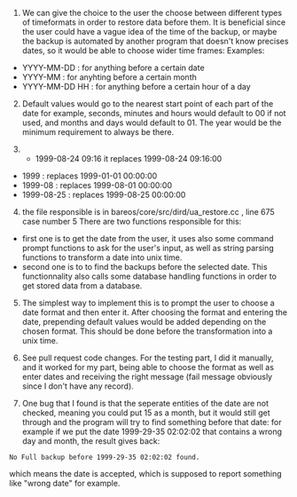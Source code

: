 1) We can give the choice to the user the choose between different types of timeformats
in order to restore data before them. It is beneficial since the user could have a
vague idea of the time of the backup, or maybe the backup is automated by another
program that doesn't know precises dates, so it would be able to choose wider time frames:
Examples:
* YYYY-MM-DD : for anything before a certain date
* YYYY-MM : for anyhting before a certain month
* YYYY-MM-DD HH : for anything before a certain hour of a day

2) Default values would go to the nearest start point of each part of the date
for example, seconds, minutes and hours would default to 00 if not used, and
months and days would default to 01. The year would be the minimum requirement to
always be there.

3) * 1999-08-24 09:16 it replaces 1999-08-24 09:16:00
* 1999 : replaces 1999-01-01 00:00:00
* 1999-08 : replaces 1999-08-01 00:00:00
* 1999-08-25 : replaces 1999-08-25 00:00:00

4) the file responsible is in bareos/core/src/dird/ua_restore.cc , line 675 case number 5
There are two functions responsible for this:
* first one is to get the date from the user, it uses also some command prompt 
functions to ask for the user's input, as well as string parsing functions to 
transform a date into unix time.
* second one is to to find the backups before the selected date. This functionnality 
also calls some database handling functions in order to get stored data from a database.

5) The simplest way to implement this is to prompt the user to choose 
a date format and then enter it. After choosing the format and entering the date,
prepending default values would be added depending on the chosen format.
This should be done before the transformation into a unix time.

6) See pull request code changes.
For the testing part, I did it manually, and it worked for my part, being able
to choose the format as well as enter dates and receiving the right message (fail
message obviously since I don't have any record).

7) One bug that I found is that the seperate entities of the date are not 
checked, meaning you could put 15 as a month, but it would still get through
and the program will try to find something before that date:
for example if we put the date 1999-29-35 02:02:02 that contains a wrong day and 
month, the result gives back:

`No Full backup before 1999-29-35 02:02:02 found.`

which means the date is accepted, which is supposed to report something like 
"wrong date" for example.
